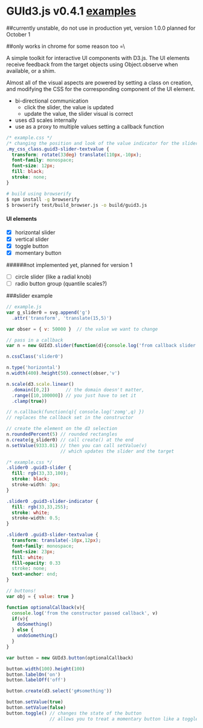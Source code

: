 GUId3.js v0.4.1 [examples](http://billautomata.github.io/GUId3.js/)
========

##currently unstable, do not use in production yet, version 1.0.0 planned for October 1

##only works in chrome for some reason too =\

A simple toolkit for interactive UI components with D3.js.  The UI elements receive feedback from the target objects using Object.observe when available, or a shim.

Almost all of the visual aspects are powered by setting a class on creation, and modifying the CSS for the corresponding component of the UI element.

* bi-directional communication
  * click the slider, the value is updated
  * update the value, the slider visual is correct
* uses d3 scales internally
* use as a proxy to multiple values setting a callback function

```css
/* example.css */
/* changing the position and look of the value indicator for the slider */
.my_css_class.guid3-slider-textvalue {
  transform: rotate(33deg) translate(110px,-10px);
  font-family: monospace;
  font-size: 12px;
  fill: black;
  stroke: none;
}
```

```bash
# build using browserify
$ npm install -g browserify
$ browserify test/build_browser.js -o build/guid3.js
```

#### UI elements
- [x] horizontal slider
- [x] vertical slider
- [x] toggle button
- [x] momentary button

######not implemented yet, planned for version 1
- [ ] circle slider (like a radial knob)
- [ ] radio button group (quantile scales?)

###slider example
```javascript
// example.js
var g_slider0 = svg.append('g')
  .attr('transform', 'translate(15,5)')

var obser = { v: 50000 }  // the value we want to change

// pass in a callback
var n = new GUId3.slider(function(d){console.log('from callback slider 0',d)})

n.cssClass('slider0')

n.type('horizontal')
n.width(400).height(50).connect(obser,'v')

n.scale(d3.scale.linear()
  .domain([0,2])      // the domain doesn't matter,
  .range([10,100000]) // you just have to set it
  .clamp(true))

// n.callback(function(q){ console.log('zomg',q) })
// replaces the callback set in the constructor

// create the element on the d3 selection
n.roundedPercent(5) // rounded rectangles
n.create(g_slider0) // call create() at the end
n.setValue(9333.01) // then you can call setValue(v)
                    // which updates the slider and the target

```

```css
/* example.css */
.slider0 .guid3-slider {
  fill: rgb(33,33,100);
  stroke: black;
  stroke-width: 3px;
}

.slider0 .guid3-slider-indicator {
  fill: rgb(33,33,255);
  stroke: white;
  stroke-width: 0.5;
}

.slider0 .guid3-slider-textvalue {
  transform: translate(-10px,12px);
  font-family: monospace;
  font-size: 23px;
  fill: white;
  fill-opacity: 0.33
  stroke: none;
  text-anchor: end;
}
```

```javascript
// buttons!
var obj = { value: true }

function optionalCallback(v){
  console.log('from the constructor passed callback', v)
  if(v){
    doSomething()
  } else {
    undoSomething()
  }
}

var button = new GUId3.button(optionalCallback)

button.width(100).height(100)
button.labelOn('on')
button.labelOff('off')

button.create(d3.select('g#something'))

button.setValue(true)
button.setValue(false)
button.toggle() // changes the state of the button
                // allows you to treat a momentary button like a toggle

```
